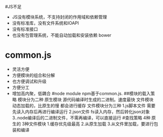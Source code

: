 #JS不足
- JS没有模块系统，不支持封闭的作用域和依赖管理
- 没有标准库，没有文件系统和IOAPI
- 没有标准接口
- 也没有包管理系统，不能自动加载和安装依赖 bower
# common.js
- 灵活方便
- 方便模块的组合和分解
- 也方便调试和升级
- 方便分工
- 增加高内聚，低耦合
#node module
npm基于common.js.
##模块的载入策略
模块分为二种
原生模块 源代码编译时生成的二进制。速度最快
文件模块 动态加载的，比原生的慢
都会进行缓存
文件模块分为三种
1.js脚本文件 需要先读入内存后再进行编译运行
2.json文件 fs读入内存，然后转化json对象
3..node编译后的二进制文件，不需再编译，可以直接运行
#查找策略
4种 原生的 3种文件模块
1.缓存优先级最高
2.从原生加载
3.从文件里加载，要进行包装和编译
